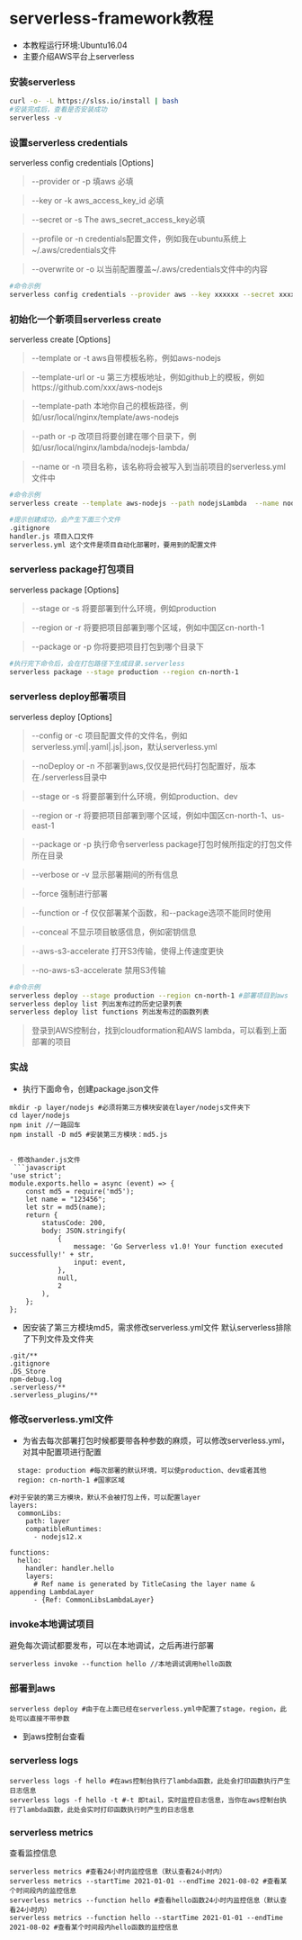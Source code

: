 # serverless-framework教程
- 本教程运行环境:Ubuntu16.04
- 主要介绍AWS平台上serverless
### 安装serverless 
```bash
curl -o- -L https://slss.io/install | bash
#安装完成后，查看是否安装成功
serverless -v
```
### 设置serverless credentials
serverless config credentials [Options]

> --provider or -p 填aws 必填

> --key or -k aws_access_key_id 必填

> --secret or -s The aws_secret_access_key必填

> --profile or -n credentials配置文件，例如我在ubuntu系统上 ~/.aws/credentials文件

> --overwrite or -o 以当前配置覆盖~/.aws/credentials文件中的内容
```bash
#命令示例
serverless config credentials --provider aws --key xxxxxx --secret xxxxxx
```

### 初始化一个新项目serverless create
serverless create [Options]

> --template or -t aws自带模板名称，例如aws-nodejs

> --template-url or -u 第三方模板地址，例如github上的模板，例如https://github.com/xxx/aws-nodejs

> --template-path 本地你自己的模板路径，例如/usr/local/nginx/template/aws-nodejs

> --path or -p 改项目将要创建在哪个目录下，例如/usr/local/nginx/lambda/nodejs-lambda/

> --name or -n 项目名称，该名称将会被写入到当前项目的serverless.yml文件中

```bash
#命令示例
serverless create --template aws-nodejs --path nodejsLambda  --name nodejs-lambda 

#提示创建成功，会产生下面三个文件
.gitignore
handler.js 项目入口文件
serverless.yml 这个文件是项目自动化部署时，要用到的配置文件
```
### serverless package打包项目
serverless package  [Options]

> --stage or -s 将要部署到什么环境，例如production

> --region or -r 将要把项目部署到哪个区域，例如中国区cn-north-1
 
> --package or -p 你将要把项目打包到哪个目录下

```bash 
#执行完下命令后，会在打包路径下生成目录.serverless
serverless package --stage production --region cn-north-1
```

### serverless deploy部署项目
serverless deploy [Options]

> --config or -c 项目配置文件的文件名，例如serverless.yml|.yaml|.js|.json，默认serverless.yml

> --noDeploy or -n 不部署到aws,仅仅是把代码打包配置好，版本在./serverless目录中

> --stage or -s 将要部署到什么环境，例如production、dev

> --region or -r 将要把项目部署到哪个区域，例如中国区cn-north-1、us-east-1

> --package or -p 执行命令serverless package打包时候所指定的打包文件所在目录

> --verbose or -v 显示部署期间的所有信息

> --force 强制进行部署

> --function or -f 仅仅部署某个函数，和--package选项不能同时使用

> --conceal 不显示项目敏感信息，例如密钥信息

> --aws-s3-accelerate 打开S3传输，使得上传速度更快

> --no-aws-s3-accelerate 禁用S3传输

```bash
#命令示例
serverless deploy --stage production --region cn-north-1 #部署项目到aws
serverless deploy list 列出发布过的历史记录列表
serverless deploy list functions 列出发布过的函数列表
```
> 登录到AWS控制台，找到cloudformation和AWS lambda，可以看到上面部署的项目


### 实战

- 执行下面命令，创建package.json文件
```
mkdir -p layer/nodejs #必须将第三方模块安装在layer/nodejs文件夹下
cd layer/nodejs
npm init //一路回车
npm install -D md5 #安装第三方模块：md5.js
```

```

- 修改hander.js文件
 ```javascript
'use strict';
module.exports.hello = async (event) => {
    const md5 = require('md5');
    let name = "123456";
    let str = md5(name);
    return {
        statusCode: 200,
        body: JSON.stringify(
            {
                message: 'Go Serverless v1.0! Your function executed successfully!' + str,
                input: event,
            },
            null,
            2
        ),
    };
};
 ```

- 因安装了第三方模块md5，需求修改serverless.yml文件
默认serverless排除了下列文件及文件夹
```
.git/**
.gitignore
.DS_Store
npm-debug.log
.serverless/**
.serverless_plugins/**
```

### 修改serverless.yml文件
- 为省去每次部署打包时候都要带各种参数的麻烦，可以修改serverless.yml，对其中配置项进行配置
```
  stage: production #每次部署的默认环境，可以使production、dev或者其他
  region: cn-north-1 #国家区域
 
#对于安装的第三方模块，默认不会被打包上传，可以配置layer
layers:
  commonLibs:
    path: layer
    compatibleRuntimes:
      - nodejs12.x
      
functions:
  hello:
    handler: handler.hello
    layers:
      # Ref name is generated by TitleCasing the layer name & appending LambdaLayer
      - {Ref: CommonLibsLambdaLayer}
```
### invoke本地调试项目
避免每次调试都要发布，可以在本地调试，之后再进行部署
```
serverless invoke --function hello //本地调试调用hello函数
```

### 部署到aws

```
serverless deploy #由于在上面已经在serverless.yml中配置了stage，region，此处可以直接不带参数
```
 - 到aws控制台查看


### serverless logs
```
serverless logs -f hello #在aws控制台执行了lambda函数，此处会打印函数执行产生日志信息
serverless logs -f hello -t #-t 即tail，实时监控日志信息，当你在aws控制台执行了lambda函数，此处会实时打印函数执行时产生的日志信息
```

### serverless metrics
查看监控信息
```
serverless metrics #查看24小时内监控信息（默认查看24小时内）
serverless metrics --startTime 2021-01-01 --endTime 2021-08-02 #查看某个时间段内的监控信息
serverless metrics --function hello #查看hello函数24小时内监控信息（默认查看24小时内）
serverless metrics --function hello --startTime 2021-01-01 --endTime 2021-08-02 #查看某个时间段内hello函数的监控信息
```


 

